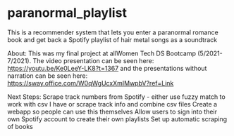 # paranormal_playlist
This is a recommender system that lets you enter a paranormal romance book and get back a Spotify playlist of hair metal songs as a soundtrack

About:
This was my final project at allWomen Tech DS Bootcamp (5/2021-7/2021). The video presentation can be seen here: https://youtu.be/Ke0LeeY-LK8?t=1367 and the presentations without narration can be seen here: https://sway.office.com/W0qWgUcxXmIMwpbV?ref=Link

Next Steps:
Scrape track numbers from Spotify - either use fuzzy match to work with csv I have or scrape track info and combine csv files
Create a webapp so people can use this themselves
Allow users to sign into their own Spotify account to create their own playlists
Set up automatic scraping of books
